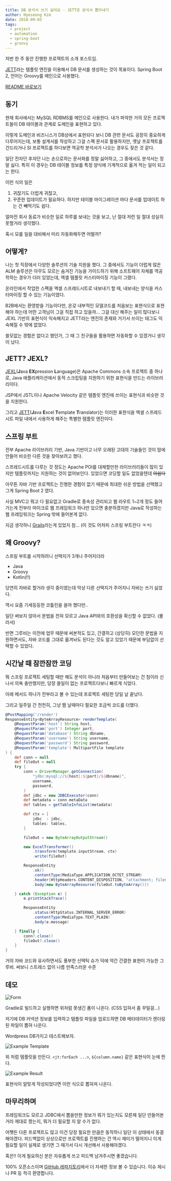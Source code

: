 ```yaml
---
title: DB 분석서 쓰기 싫어요 - JETT로 분석서 뽑아내기
author: Hyeseong Kim
date: 2018-09-03
tags:
  - project
  - automation
  - spring-boot
  - groovy
---
```


저번 한 주 동안 진행한 프로젝트의 소개 포스트임.

[JETT](http://jett.sourceforge.net)라는 템플릿 엔진을 이용해서 DB 문서를 생성하는 것이 목표이다. Spring Boot 2, 언어는 Groovy를 메인으로 사용했다.

[README 바로보기](https://github.com/cometkim/jdbc-jett-renderer)

## 동기

현재 회사에서는 MySQL RDBMS를 메인으로 사용한다. 내가 파악한 거의 모든 프로젝트들이 DB 테이블과 관계로 도메인을 표현하고 있다.

이렇게 도메인과 비즈니스가 DB상에서 표현되다 보니 DB 관련 문서도 굉장히 중요하게 다루어지는데, 보통 설계서를 작성하고 그걸 스펙 문서로 활용하지만, 옛날 프로젝트를 건드리거나 SI 프로젝트를 하다보면 역공학 분석서가 나오는 경우도 잦은 것 같다.

일단 전자던 후자던 나는 손으로하는 문서화를 정말 싫어하고, 그 중에서도 분석서는 정말 싫다. 특히 이 경우는 DB 테이블 정보를 특정 양식에 기계적으로 옮겨 적는 일이 되고는 한다.

이런 식의 일은

1. 귀찮기도 더럽게 귀찮고,
2. 꾸준한 업데이트가 필요하다. 하지만 테이블 마이그레이션 마다 문서를 업데이트 하는 건 빼먹기도 쉽다.

얼마전 회사 동료가 비슷한 일로 하루를 보내는 것을 보고, 난 절대 저런 일 절대 성실히 못할거라 생각했다.

혹시 모를 일을 대비해서 미리 자동화해두면 어떨까?

## 어떻게?

나는 첫 직장에서 다양한 솔루션의 기술 지원을 했다. 그 중에서도 기능이 더럽게 많은 ALM 솔루션은 아무도 모르는 숨겨진 기능을 가이드하기 위해 소프트웨어 자체를 역공학하는 경우가 더러 있었는데, 엑셀 템플릿 커스터마이징 기능이 그랬다.

온라인에서 작업한 스펙을 엑셀 스프레드시트로 내보내기 할 때, 내보내는 양식을 커스터마이징 할 수 있는 기능이였다.

B2B에서는 환영받을 기능이다만, 온갖 내부적인 모델코드를 처음보는 표현식으로 표현해야 하는데 어떤 고객님이 그걸 직접 하고 있을까... 그걸 대신 해주는 일이 많다보니 JEXL 기반의 표현식이 익숙해지고 JETT라는 엔진의 존재와 거기서 쓰이는 태그도 익숙해질 수 밖에 없었다.

쓸모없는 경험은 없다고 했던가, 그 때 그 친구들을 활용하면 자동화할 수 있겠거니 생각이 났다.

## JETT? JEXL?

[JEXL](http://commons.apache.org/proper/commons-jexl)(**J**ava **EX**pression **L**anguage)은 Apache Commons 소속 프로젝트 중 하나로, Java 애플리케이션에서 동적 스크립팅을 지원하기 위한 표현식을 만드는 라이브러리이다.

JSP에서 JSTL이나 Apache Velocity 같은 템플릿 엔진에 쓰이는 표현식과 비슷한 것을 지원한다.

그리고 [JETT](http://jett.sourceforge.net)(**J**ava **E**xcel **T**emplate **T**ranslator)는 이러한 표현식을 엑셀 스프레드시트 파일 내에서 사용하게 해주는 특별한 템플릿 엔진이다.

## 스프링 부트

전부 Apache 라이브러리 기반, Java 기반이고 너무 오래된 고대의 기술들인 것이 맘에 안들어 비슷한 다른 것을 찾아보려고 했다.

스프레드시트를 다루는 것 정도는 Apache POI를 대체할만한 라이브러리들이 많이 있지만 템플릿까지는 지원하는 것이 없어보인다. 있었으면 코딩할 일도 없었을텐데 ~~아쉽다~~

아무튼 자바 기반 프로젝트는 진행한 경험이 없기 때문에 최대한 쉬운 방법을 선택했고 그게 Spring Boot 2 였다.

사실 MVC고 뭐고 다 필요없고 Gradle로 종속성 관리되고 웹 라우트 1~2개 정도 들어가는게 전부라 마이크로 웹 프레임워크 하나만 있으면 충분하겠지만 Java로 작성하는 웹 프레임워크는 Spring 밖에 들어본게 없다.

지금 생각하니 [Grails](https://grails.org)라는게 있었지 참... (이 것도 어차피 스프링 부트란다 ㅋㅋ)

## 왜 Groovy?

스프링 부트를 시작하려니 선택지가 3개나 주어지더라

- Java
- Groovy
- Kotlin(!!)

당연히 자바로 할거라 생각 중이였는데 막상 다른 선택지가 주어지니 자바는 쓰기 싫었다.

역시 요즘 기세등등한 코틀린을 쓸까 했다만..

일단 써보지 않아서 문법을 전혀 모르고 Java API와의 호환성을 확신할 수 없었다. (몰라서)

반면 그루비는 이전에 업무 때문에 써본적도 있고, 간결하고 (상당히) 모던한 문법을 지원하면서도, 자바 코드를 그대로 옮겨놔도 된다는 것도 알고 있었기 때문에 부담없이 선택할 수 있었다.

## 시간날 때 잠깐잠깐 코딩

뭐 스프링 프로젝트 세팅할 때만 해도 분석이 아니라 처음부터 만들어보는 건 첨이라 신나서 의욕 충만했지만, 당장 쓸일이 없는 프로젝트다보니 빠르게 식었다.

아래 메서드 하나가 전부라고 볼 수 있는데 프로젝트 세팅한 당일 날 끝났다.

그리고 일주일 간 천천히, 그냥 짬 날때마다 필요한 조금씩 코드를 더했다.

```groovy
@PostMapping('/render')
ResponseEntity<ByteArrayResource> renderTemplate(
    @RequestParam('host') String host,
    @RequestParam('port') Integer port,
    @RequestParam('database') String dbname,
    @RequestParam('username') String username,
    @RequestParam('password') String password,
    @RequestParam('template') MultipartFile template
) {
    def conn = null
    def fileOut = null
    try {
        conn = DriverManager.getConnection(
            "jdbc:mysql://${host}:${port}/${dbname}",
            username,
            password,
        )
        def jdbc = new JDBCExecutor(conn)
        def metadata = conn.metaData
        def tables = getTableInfoList(metadata)

        def ctx = [
            jdbc  : jdbc,
            tables: tables,
        ]

        fileOut = new ByteArrayOutputStream()

        new ExcelTransformer()
            .transform(template.inputStream, ctx)
            .write(fileOut)

        ResponseEntity
            .ok()
            .contentType(MediaType.APPLICATION_OCTET_STREAM)
            .header(HttpHeaders.CONTENT_DISPOSITION, "attachment; filename=\"${template.originalFilename}\"")
            .body(new ByteArrayResource(fileOut.toByteArray()))

    } catch (Exception e) {
        e.printStackTrace()

        ResponseEntity
            .status(HttpStatus.INTERNAL_SERVER_ERROR)
            .contentType(MediaType.TEXT_PLAIN)
            .body(e.message)

    } finally {
        conn?.close()
        fileOut?.close()
    }
}
```

거의 자바 코드와 유사하면서도 풍부한 신택틱 슈가 덕에 약간 간결한 표현이 가능한 그루비. 써보니 스트레스 없이 나름 만족스러운 수준

## 데모

![Form](images/jdbc-jett-renderer-form.png)

Gradle로 빌드하고 실행하면 위처럼 ~~못~~생긴 폼이 나온다. (CSS 입혀서 좀 꾸밀걸...)

저기에 DB 커넥션 정보를 입력하고 템플릿 파일을 업로드하면 DB 메타데이터가 렌더링된 파일이 뽑혀 나온다.

Wordpress DB가지고 테스트해보자.

![Example Template](images/jdbc-jett-renderer-example-template.png)

위 처럼 템플릿을 만든다. `<jt:forEach ...>`, `${column.name}` 같은 표현식이 눈에 띈다.

![Example Result](images/jdbc-jett-renderer-example-result.png)

표현식이 알맞게 작성되었다면 이런 식으로 뽑혀져 나온다.

## 마무리하며

프레임워크도 모르고 JDBC에서 뽑을만한 정보가 뭐가 있는지도 모른체 일단 만들어본거라 제대로 짰는지, 뭐가 더 필요할 지 알 수가 없다.

어쨋든 다른 프로젝트도 많고 이건 당장 필요한 만큼은 동작하니 일단 이 상태에서 동결해야겠다. 피드백없이 상상으로만 프로젝트를 진행하는 건 역시 재미가 떨어지니 이게 필요할 일이 실제로 생기면 그 때가서 다시 개선해서 사용해야겠다.

혹은!! 이게 필요하신 분은 자유롭게 쓰고 피드백 남겨주시면 좋겠습니다.

100% 오픈소스이며 [GitHub 레파지토리](https://github.com/cometkim/jdbc-jett-renderer)에서 더 자세한 정보 볼 수 있습니다. 이슈 제시나 PR 등 적극 환영합니다.
